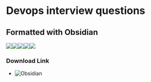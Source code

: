 # Devops interview questions
## Formatted with Obsidian
![](https://upload.wikimedia.org/wikipedia/commons/thumb/1/10/2023_Obsidian_logo.svg/120px-2023_Obsidian_logo.svg.png)![](https://cdn.iconscout.com/icon/free/png-128/markdown-3772806-3146939.png)![](https://k8sdesiredstate.github.io/k8s_logo.png)![](https://www.shareicon.net/data/128x128/2017/02/15/878980_linux_512x512.png)![](https://brandslogos.com/wp-content/uploads/thumbs/docker-logo.png)
### Download Link
- ![Obsidian](https://obsidian.md/download)
